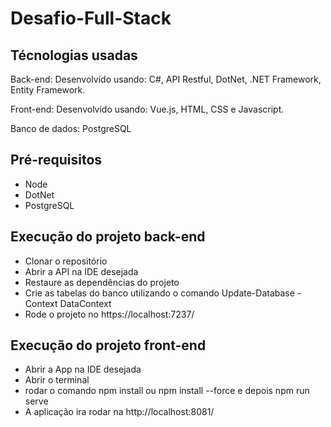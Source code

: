 # Desafio-Full-Stack

## Técnologias usadas

Back-end:
Desenvolvido usando: C#, API Restful, DotNet, .NET Framework, Entity Framework.

Front-end:
Desenvolvido usando: Vue.js, HTML, CSS e Javascript.

Banco de dados: PostgreSQL

## Pré-requisitos

 - Node 
 - DotNet
 - PostgreSQL

## Execução do projeto back-end

- Clonar o repositório 
- Abrir a API na IDE desejada
- Restaure as dependências do projeto 
- Crie as tabelas do banco utilizando o comando Update-Database -Context DataContext
- Rode o projeto no https://localhost:7237/

## Execução do projeto front-end

- Abrir a App na IDE desejada
- Abrir o terminal
- rodar o comando npm install ou npm install --force e depois npm run serve
- A aplicação ira rodar na http://localhost:8081/ 